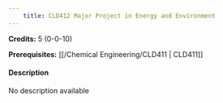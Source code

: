 ```yaml
---
    title: CLD412 Major Project in Energy and Environment
---
```

**Credits:** 5 (0-0-10)



**Prerequisites:** [[/Chemical Engineering/CLD411 | CLD411]]

#### Description 
No description available